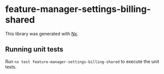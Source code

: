 # feature-manager-settings-billing-shared

This library was generated with [Nx](https://nx.dev).

## Running unit tests

Run `nx test feature-manager-settings-billing-shared` to execute the unit tests.
